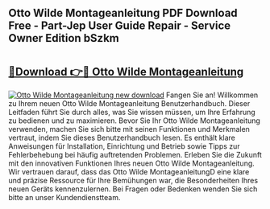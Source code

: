 ## Otto Wilde Montageanleitung PDF Download Free - Part-Jep User Guide Repair - Service Owner Edition bSzkm

# <h2><a href="http://df7gtm.blite.top/?on=Otto+Wilde+Montageanleitung">🔗Download 👉🔴 Otto Wilde Montageanleitung</a></h2>

[![Otto Wilde Montageanleitung new download](https://i.imgur.com/lujVjoI.png)](http://df7gtm.blite.top/?on=Otto+Wilde+Montageanleitung)
Fangen Sie an! Willkommen zu Ihrem neuen Otto Wilde Montageanleitung Benutzerhandbuch. Dieser Leitfaden führt Sie durch alles, was Sie wissen müssen, um Ihre Erfahrung zu bedienen und zu maximieren. Bevor Sie Ihr Otto Wilde Montageanleitung verwenden, machen Sie sich bitte mit seinen Funktionen und Merkmalen vertraut, indem Sie dieses Benutzerhandbuch lesen. Es enthält klare Anweisungen für Installation, Einrichtung und Betrieb sowie Tipps zur Fehlerbehebung bei häufig auftretenden Problemen. Erleben Sie die Zukunft mit den innovativen Funktionen Ihres neuen Otto Wilde Montageanleitung. Wir vertrauen darauf, dass das Otto Wilde MontageanleitungD eine klare und präzise Ressource für Ihre Bemühungen war, die Besonderheiten Ihres neuen Geräts kennenzulernen. Bei Fragen oder Bedenken wenden Sie sich bitte an unser Kundendienstteam.
